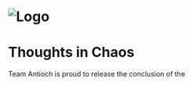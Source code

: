 # ![Logo](https://media-elerium.cursecdn.com/attachments/189/535/ep3logo.png)
 # Thoughts in Chaos
 
 Team Antioch is proud to release the conclusion of the 
 
